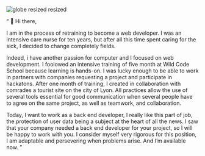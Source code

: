 ![globe resized resized](https://user-images.githubusercontent.com/76404051/163788236-39808833-c892-4413-97df-48b6811a48e1.jpg)

“ 👋 Hi there,

I am in the process of retraining to become a web developer.
I was an intensive care nurse for ten years, but after all this time spent caring for the sick, I decided to change completely fields. 

Indeed, i have another passion for computer and I focused on web development. I foolowed an intensive training of five month at Wild Code School because learning is hands-on. I was lucky enough to be able to work in partners with companies requesting a project and participate in hackatons. After one month of training, I created in collaboration with comrades a tourist site on the city of Lyon. All practices allow the use of several tools essential for good communication when several people have to agree on the same project, as well as teamwork, and collaboration. 

Today, I want to work as a back end developer, I really like this part of job, the protection of user data being a subject at the heart of all the news. I saw that your company needed a back end developer for your project, so I will be happy to work with you. I consider myself very rigorous for this position, I am adaptable and persevering when problems arise. And I’m available now.   ”  


